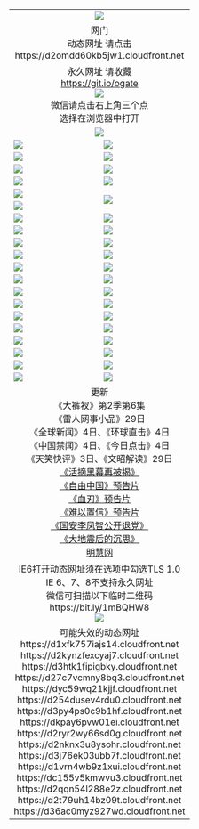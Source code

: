 ﻿<table>
  <tr></tr>
  <tr><td colspan=2 align=center><img src="https://cloud.githubusercontent.com/assets/11880933/13434984/f430fae2-e012-11e5-814f-c2df1e82b247.jpg" /></td></tr>
  <tr><td colspan=2 align=center>网门<br>动态网址 请点击
<br>https://d2omdd60kb5jw1.cloudfront.net
    </td>
  </tr>
  <tr>
    <td colspan=2 align=center>永久网址 请收藏<br/><a href="https://git.io/ogate" target="_blank">https://git.io/ogate</a><br/><a href="https://d2omdd60kb5jw1.cloudfront.net/Up/0WMGDL2.png" target="_blank"><img src="https://d2omdd60kb5jw1.cloudfront.net/Up/0WMGD2.png"/></a>
    <br>微信请点击右上角三个点<br>选择在浏览器中打开<br></td>
  </tr>
  <tr>
    <td colspan=2 align=center><a href="https://d2omdd60kb5jw1.cloudfront.net/ogUP.aspx?name=0oGate.apk" target="_blank"><img src="https://d2omdd60kb5jw1.cloudfront.net/Up/0WMAZ.jpg" /></a></td>
  </tr>
  <tr>
    <td><a href="https://d2omdd60kb5jw1.cloudfront.net/ogNice.aspx" target="_blank"><img src="https://d2omdd60kb5jw1.cloudfront.net/Up/0WCYY.jpg" /></a></td>
    <td><a href="https://d2omdd60kb5jw1.cloudfront.net/onCO.aspx?ob=600%E4%BA%8B%E7%89%A9&op=%E5%A2%9E%E5%88%A0%E6%94%B9&args=WH1~%23%E7%B1%BB%E5%9E%8B6%E6%96%B0%E9%97%BB%7c%23%E7%B1%BB%E5%9E%8B6%E8%AF%84%E8%AE%BA&mode=" target="_blank"><img src="https://d2omdd60kb5jw1.cloudfront.net/Up/0WZTT.jpg" /></a></td> 
  </tr>
  <tr>
    <td><a href="https://d2omdd60kb5jw1.cloudfront.net/ogDY.aspx" target="_blank"><img src="https://d2omdd60kb5jw1.cloudfront.net/Up/0FK.jpg" /></a></td>
    <td><a href="https://d2omdd60kb5jw1.cloudfront.net/ogST.aspx" target="_blank"><img src="https://d2omdd60kb5jw1.cloudfront.net/Up/0ST.jpg" /></a></td> 
  </tr>
  <tr>
    <!--td rowspan=2><a href="https://d2omdd60kb5jw1.cloudfront.net/ogUP.aspx?name=WJ.mp4&count=T:1,480P:1" target="_blank"><img src="https://d2omdd60kb5jw1.cloudfront.net/Up/WJ.jpg" /></a></td-->
    <td><a href="https://d2omdd60kb5jw1.cloudfront.net/ogUP.aspx?name=11DKC.mp4&count=T:2,2:6,1:16" target="_blank"><img src="https://d2omdd60kb5jw1.cloudfront.net/Up/11DKC.jpg" /></a></td> 
    <td><div><a href="https://d2omdd60kb5jw1.cloudfront.net/ogUP.aspx?name=LRWS.mp4&count=7B:8,6B:44,5A:10,5B:35,4A:14,4B:19,3A:10,3B:26,2A:16,2B:21,1A:23,1B:29&current=7B:8" target="_blank"><img src="https://d2omdd60kb5jw1.cloudfront.net/Up/LRWS.jpg" /></a></td>
   </tr>
  <tr>
    <td><a href="https://d2omdd60kb5jw1.cloudfront.net/ogUP.aspx?name=LRSH.mp4&count=W:13,2:10" target="_blank"><img src="https://d2omdd60kb5jw1.cloudfront.net/Up/LRSH.jpg" /></a></td>
    <td><a href="https://d2omdd60kb5jw1.cloudfront.net/ogNiceVedio.aspx" target="_blank"><img src="https://d2omdd60kb5jw1.cloudfront.net/Up/TGKDY.jpg" /></a></td>
  </tr>
  <tr>
    <td><a href="https://d2omdd60kb5jw1.cloudfront.net/ogUP.aspx?name=JQR.mp4&count=2" target="_blank"><img src="https://d2omdd60kb5jw1.cloudfront.net/Up/JQR.jpg" /></a></td>   
    <td rowspan=2><a href="https://d2omdd60kb5jw1.cloudfront.net/ogUP.aspx?name=JP.mp4&count=9" target="_blank"><img src="https://d2omdd60kb5jw1.cloudfront.net/Up/JP.jpg" /></td>
  </tr>
  <tr>
    <td><a href="https://d2omdd60kb5jw1.cloudfront.net/ogUP.aspx?name=WH.mp4" target="_blank"><img src="https://d2omdd60kb5jw1.cloudfront.net/Up/WH.jpg" /></a></td>
  </tr>
  <tr>
    <td><a href="https://d2omdd60kb5jw1.cloudfront.net/ogUP.aspx?name=SSZJ.mp4&count=SP:6,480P:9" target="_blank"><img src="https://d2omdd60kb5jw1.cloudfront.net/Up/SSZJ.jpg" /></a></td>
    <td><a href="https://d2omdd60kb5jw1.cloudfront.net/ogUP.aspx?name=ZY.mp4&count=2015:16" target="_blank"><img src="https://d2omdd60kb5jw1.cloudfront.net/Up/ZY.jpg" /></a</td>
  </tr>
  <tr>
    <td><a href="https://d2omdd60kb5jw1.cloudfront.net/ogUP.aspx?name=XTFY.mp4&count=B:2,A:24" target="_blank"><img src="https://d2omdd60kb5jw1.cloudfront.net/Up/XTFY.jpg" /></a></td>
    <td><a href="https://d2omdd60kb5jw1.cloudfront.net/ogUP.aspx?name=1XQK.mp4&count=13" target="_blank"><img src="https://d2omdd60kb5jw1.cloudfront.net/Up/1XQK.jpg" /></a</td>
  </tr>
  <tr>
    <td><a href="https://d2omdd60kb5jw1.cloudfront.net/ogUP.aspx?name=1LYF.mp4&count=2" target="_blank"><img src="https://d2omdd60kb5jw1.cloudfront.net/Up/1LYF0.jpg" /></a></td>
    <td><a href="https://d2omdd60kb5jw1.cloudfront.net/ogUP.aspx?name=1ZGC.mp4&count=6" target="_blank"><img src="https://d2omdd60kb5jw1.cloudfront.net/Up/1ZGC0.jpg" /></a></td>
  </tr>
  <tr>
    <td><a href="https://d2omdd60kb5jw1.cloudfront.net/ogUP.aspx?name=1ZKM.mp4&count=3&current=3" target="_blank"><img src="https://d2omdd60kb5jw1.cloudfront.net/Up/1ZKM0.jpg" /></a></td>  
    <td><a href="https://d2omdd60kb5jw1.cloudfront.net/ogUP.aspx?name=1WWY.mp4&count=6&current=6" target="_blank"><img src="https://d2omdd60kb5jw1.cloudfront.net/Up/1WWY0.jpg" /></a></td>
  </tr>
  <tr>
    <td><a href="https://d2omdd60kb5jw1.cloudfront.net/ogUP.aspx?name=10JGY.mp4&count=3" target="_blank"><img src="https://d2omdd60kb5jw1.cloudfront.net/Up/10JGY0.jpg" /></a></td>
    <td><a href="https://d2omdd60kb5jw1.cloudfront.net/ogUP.aspx?name=10CYS.mp4&count=2" target="_blank"><img src="https://d2omdd60kb5jw1.cloudfront.net/Up/10CYS0.jpg" /></a></td>
  </tr>
  <tr>
    <td><a href="https://d2omdd60kb5jw1.cloudfront.net/ogUP.aspx?name=4SQQ.mp4&count=201603:4,201602:20,201601:21&current=201603:4" target="_blank"><img src="https://d2omdd60kb5jw1.cloudfront.net/Up/4SQQ0.jpg"/></a></td>
    <td><a href="https://d2omdd60kb5jw1.cloudfront.net/ogUP.aspx?name=4SHQ.mp4&count=201603:4,201602:27,201601:28&current=201603:4" target="_blank"><img src="https://d2omdd60kb5jw1.cloudfront.net/Up/4SHQ0.jpg"/></a></td>
  </tr>
  <tr>
    <td><a href="https://d2omdd60kb5jw1.cloudfront.net/ogUP.aspx?name=4SZG.mp4&count=201603:4,201602:21,201601:23&current=201603:4" target="_blank"><img src="https://d2omdd60kb5jw1.cloudfront.net/Up/4SZG0.jpg"/></a></td>
    <td><a href="https://d2omdd60kb5jw1.cloudfront.net/ogUP.aspx?name=4SDJ.mp4&count=201603A:4,201603B:4,201602A:24,201602B:7,201601A:48,201601B:6&current=201603A:4" target="_blank"><img src="https://d2omdd60kb5jw1.cloudfront.net/Up/4SDJ0.jpg"/></a></td>
  </tr>
  <tr>
    <td><a href="https://d2omdd60kb5jw1.cloudfront.net/ogUP.aspx?name=4CTX.mp4&count=201603:1,201602:3,201601:4&current=201603:1" target="_blank"><img src="https://d2omdd60kb5jw1.cloudfront.net/Up/4CTX0.jpg"/></a></td>
    <td><a href="https://d2omdd60kb5jw1.cloudfront.net/ogUP.aspx?name=4CWZ.mp4&count=201602:4,201601:4&current=201602:4" target="_blank"><img src="https://d2omdd60kb5jw1.cloudfront.net/Up/4CWZ0.jpg"/></a></td>
  </tr>
  <tr>
    <td><a href="https://d2omdd60kb5jw1.cloudfront.net/onUP.aspx?name=https://d2t6x1lwzcff38.cloudfront.net/" target="_blank"><img src="https://d2omdd60kb5jw1.cloudfront.net/Up/0DTW.jpg"/></a></td>
    <td><a href="https://d2omdd60kb5jw1.cloudfront.net/onUP.aspx?name=https://d240ns8up8earz.cloudfront.net/acenter/" target="_blank"><img src="https://d2omdd60kb5jw1.cloudfront.net/Up/0TDW.jpg" /></a></td>
  </tr>
  <tr>
    <td><a href="https://d2omdd60kb5jw1.cloudfront.net/onUP.aspx?name=https://d4508d6vomz2p.cloudfront.net/gb/nsc413.htm" target="_blank"><img src="https://d2omdd60kb5jw1.cloudfront.net/Up/0DJY.jpg" /></a></td>
    <td><a href="https://d2omdd60kb5jw1.cloudfront.net/onUP.aspx?name=https://d3bxwq7vzudb5l.cloudfront.net/xtr/gb/prog204.html" target="_blank"><img src="https://d2omdd60kb5jw1.cloudfront.net/Up/0XTR.jpg" /></a></td>
  </tr>
  <tr>
    <td><a href="https://d2omdd60kb5jw1.cloudfront.net/onUP.aspx?name=https://d3aj00iefsmfgc.cloudfront.net/" target="_blank"><img src="https://d2omdd60kb5jw1.cloudfront.net/Up/0MHW.jpg" /></a></td>
    <td><a href="https://d2omdd60kb5jw1.cloudfront.net/onUP.aspx?name=https://d1lcj91uv80klr.cloudfront.net/" target="_blank"><img src="https://d2omdd60kb5jw1.cloudfront.net/Up/0ZJW.jpg" /></a></td>
  </tr>
  <tr>
    <td><a href="https://d2omdd60kb5jw1.cloudfront.net/ogUP.aspx?name=0FG.zip" target="_blank"><img src="https://d2omdd60kb5jw1.cloudfront.net/Up/0FG.jpg" /></a></td>
    <td><a href="https://d2omdd60kb5jw1.cloudfront.net/ogUP.aspx?name=0FGA.apk" target="_blank"><img src="https://d2omdd60kb5jw1.cloudfront.net/Up/0FGA.jpg" /></a></td>
  </tr>
  <tr>
    <td><a href="https://d2omdd60kb5jw1.cloudfront.net/ogUP.aspx?name=0U.zip" target="_blank"><img src="https://d2omdd60kb5jw1.cloudfront.net/Up/0U.jpg" /></a></td>
    <td><a href="https://d2omdd60kb5jw1.cloudfront.net/ogUP.aspx?name=0UA.apk" target="_blank"><img src="https://d2omdd60kb5jw1.cloudfront.net/Up/0UA.jpg" /></a></td>
  </tr>
  <tr>
    <td><a href="https://d2omdd60kb5jw1.cloudfront.net/ogUP.aspx?name=0iPPOTV.zip" target="_blank"><img src="https://d2omdd60kb5jw1.cloudfront.net/Up/0iPPOTV.jpg" /></a></td>
    <td><a href="https://d2omdd60kb5jw1.cloudfront.net/ogUP.aspx?name=0iNTD.apk" target="_blank"><img src="https://d2omdd60kb5jw1.cloudfront.net/Up/0iNTD.jpg" /></a></td>
  </tr>
  <tr>
    <td colspan=2 align=center>更新<br>
      《大裤衩》第2季第6集<br>
      《雷人网事小品》29日<br>
      《全球新闻》4日、《环球直击》4日<br>
      《中国禁闻》4日、《今日点击》4日<br>
      《天笑快评》3日、《文昭解读》29日<br>
      <a href="https://d2omdd60kb5jw1.cloudfront.net/ogUP.aspx?name=SSZJ480P9.mp4" target="_blank">《活摘黑幕再被揭》</a><br>
      <a href="https://d2omdd60kb5jw1.cloudfront.net/ogUP.aspx?name=11ZYZG0.mp4" target="_blank">《自由中国》预告片</a><br>
      <a href="https://d2omdd60kb5jw1.cloudfront.net/ogUP.aspx?name=11XR.mp4" target="_blank">《血刃》预告片</a><br>
      <a href="https://d2omdd60kb5jw1.cloudfront.net/ogUP.aspx?name=11NYZX.mp4&count=2" target="_blank">《难以置信》预告片</a><br>
      <a href="https://d2omdd60kb5jw1.cloudfront.net/ogUP.aspx?name=4LFZ.mp4" target="_blank">《国安李凤智公开退党》</a><br>
      <a href="https://d2omdd60kb5jw1.cloudfront.net/ogUP.aspx?name=4DDZHDCS.mp4" target="_blank">《大地震后的沉思》</a><br>
      <a href="https://d2omdd60kb5jw1.cloudfront.net/onUP.aspx?name=https://www.minghui.org/" target="_blank">明慧网</a></td>
    </td>
  </tr>
  <tr>
    <td colspan=2 align=center>IE6打开动态网址须在选项中勾选TLS 1.0<br/>IE 6、7、8不支持永久网址<br/>
      微信可扫描以下临时二维码<br/>https://bit.ly/1mBQHW8<br/><a href="https://d2omdd60kb5jw1.cloudfront.net/Up/0WMGDL3.png" target="_blank"><img src="https://d2omdd60kb5jw1.cloudfront.net/Up/0WMGD3.png"/></a><br>
  </tr>
  <tr>
    <td colspan=2 align=center>可能失效的动态网址
<br>https://d1xfk757iajs14.cloudfront.net
<br>https://d2kynzfexcyaj7.cloudfront.net
<br>https://d3htk1fipigbky.cloudfront.net
<br>https://d27c7vcmny8bq3.cloudfront.net
<br>https://dyc59wq21kjjf.cloudfront.net
<br>https://d254dusev4rdu0.cloudfront.net
<br>https://d3py4ps0c9b1hf.cloudfront.net
<br>https://dkpay6pvw01ei.cloudfront.net
<br>https://d2ryr2wy66sd0g.cloudfront.net
<br>https://d2nknx3u8ysohr.cloudfront.net
<br>https://d3j76ek03ubb7f.cloudfront.net
<br>https://d1vrn4wb9z1xui.cloudfront.net
<br>https://dc155v5kmwvu3.cloudfront.net
<br>https://d2qqn54l288e2z.cloudfront.net
<br>https://d2t79uh14bz09t.cloudfront.net
<br>https://d36ac0myz927wd.cloudfront.net
    </td>
  </tr>
</table>
